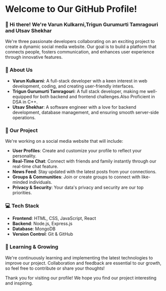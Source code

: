 # Welcome to Our GitHub Profile!

### 👋 Hi there! We're Varun Kulkarni,Trigun Gurumurti Tamragouri and Utsav Shekhar

We're three passionate developers collaborating on an exciting project to create a dynamic social media website. Our goal is to build a platform that connects people, fosters communication, and enhances user experience through innovative features.

### 🌟 About Us

- **Varun Kulkarni**: A full-stack developer with a keen interest in web development, coding, and creating user-friendly interfaces.
- **Trigun Gurumurti Tamragouri**: A full stack developer, making me well-equipped for both backend and frontend challenges.Also Proficient in DSA in C++.
- **Utsav Shekhar**: A software engineer with a love for backend development, database management, and ensuring smooth server-side operations.
  
### 🚀 Our Project

We're working on a social media website that will include:

- **User Profiles**: Create and customize your profile to reflect your personality.
- **Real-Time Chat**: Connect with friends and family instantly through our real-time chat feature.
- **News Feed**: Stay updated with the latest posts from your connections.
- **Groups & Communities**: Join or create groups to connect with like-minded individuals.
- **Privacy & Security**: Your data's privacy and security are our top priorities.

### 💻 Tech Stack

- **Frontend**: HTML, CSS, JavaScript, React
- **Backend**: Node.js, Express.js
- **Database**: MongoDB
- **Version Control**: Git & GitHub

### 🌱 Learning & Growing

We're continuously learning and implementing the latest technologies to improve our project. Collaboration and feedback are essential to our growth, so feel free to contribute or share your thoughts!

Thank you for visiting our profile! We hope you find our project interesting and inspiring.
